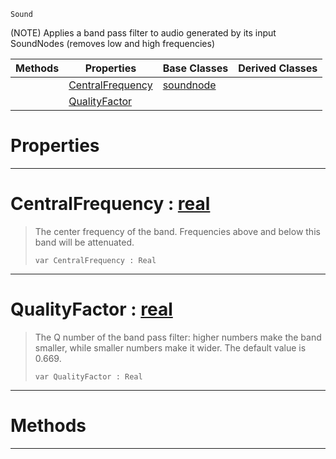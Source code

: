  `Sound`

(NOTE) Applies a band pass filter to audio generated by its input SoundNodes (removes low and high frequencies)

|Methods|Properties|Base Classes|Derived Classes|
|---|---|---|---|
| |[ CentralFrequency](https://github.com/zeroengineteam/ZeroDocs/blob/master/code_reference/class_reference/bandpassnode.markdown#centralfrequency-zero-en)|[soundnode](https://github.com/zeroengineteam/ZeroDocs/blob/master/code_reference/class_reference/soundnode.markdown)| |
| |[ QualityFactor](https://github.com/zeroengineteam/ZeroDocs/blob/master/code_reference/class_reference/bandpassnode.markdown#qualityfactor-zero-engin)| | |


 #  Properties


---  
 #  CentralFrequency : [real](https://github.com/zeroengineteam/ZeroDocs/blob/master/code_reference/nada_base_types/real.markdown)

> The center frequency of the band. Frequencies above and below this band will be attenuated.
> ``` lang=cpp, name=Nada
> var CentralFrequency : Real


---  
 #  QualityFactor : [real](https://github.com/zeroengineteam/ZeroDocs/blob/master/code_reference/nada_base_types/real.markdown)

> The Q number of the band pass filter: higher numbers make the band smaller, while smaller numbers make it wider. The default value is 0.669.
> ``` lang=cpp, name=Nada
> var QualityFactor : Real


---  
 #  Methods


---  
 

 